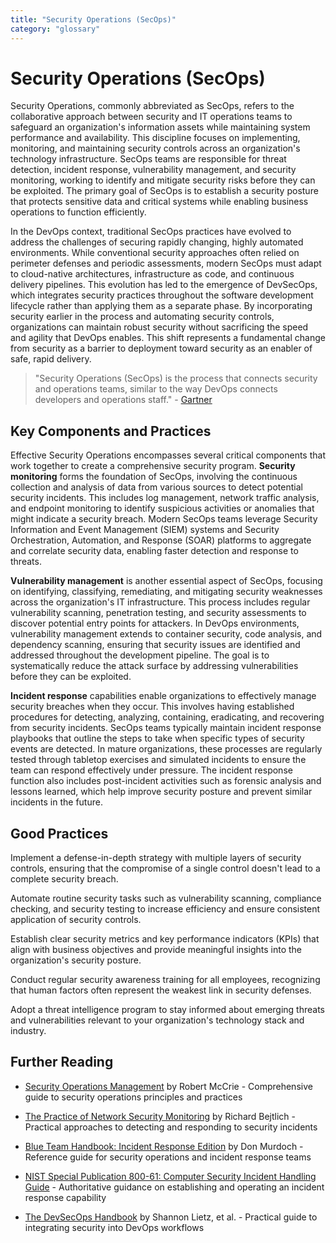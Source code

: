 ```yaml
---
title: "Security Operations (SecOps)"
category: "glossary"
---
```


# Security Operations (SecOps)

Security Operations, commonly abbreviated as SecOps, refers to the collaborative approach between security and IT operations teams to safeguard an organization's information assets while maintaining system performance and availability. This discipline focuses on implementing, monitoring, and maintaining security controls across an organization's technology infrastructure. SecOps teams are responsible for threat detection, incident response, vulnerability management, and security monitoring, working to identify and mitigate security risks before they can be exploited. The primary goal of SecOps is to establish a security posture that protects sensitive data and critical systems while enabling business operations to function efficiently.

In the DevOps context, traditional SecOps practices have evolved to address the challenges of securing rapidly changing, highly automated environments. While conventional security approaches often relied on perimeter defenses and periodic assessments, modern SecOps must adapt to cloud-native architectures, infrastructure as code, and continuous delivery pipelines. This evolution has led to the emergence of DevSecOps, which integrates security practices throughout the software development lifecycle rather than applying them as a separate phase. By incorporating security earlier in the process and automating security controls, organizations can maintain robust security without sacrificing the speed and agility that DevOps enables. This shift represents a fundamental change from security as a barrier to deployment toward security as an enabler of safe, rapid delivery.

> "Security Operations (SecOps) is the process that connects security and operations teams, similar to the way DevOps connects developers and operations staff." - [Gartner](https://www.gartner.com/en/information-technology/glossary/secops)

## Key Components and Practices

Effective Security Operations encompasses several critical components that work together to create a comprehensive security program. **Security monitoring** forms the foundation of SecOps, involving the continuous collection and analysis of data from various sources to detect potential security incidents. This includes log management, network traffic analysis, and endpoint monitoring to identify suspicious activities or anomalies that might indicate a security breach. Modern SecOps teams leverage Security Information and Event Management (SIEM) systems and Security Orchestration, Automation, and Response (SOAR) platforms to aggregate and correlate security data, enabling faster detection and response to threats.

**Vulnerability management** is another essential aspect of SecOps, focusing on identifying, classifying, remediating, and mitigating security weaknesses across the organization's IT infrastructure. This process includes regular vulnerability scanning, penetration testing, and security assessments to discover potential entry points for attackers. In DevOps environments, vulnerability management extends to container security, code analysis, and dependency scanning, ensuring that security issues are identified and addressed throughout the development pipeline. The goal is to systematically reduce the attack surface by addressing vulnerabilities before they can be exploited.

**Incident response** capabilities enable organizations to effectively manage security breaches when they occur. This involves having established procedures for detecting, analyzing, containing, eradicating, and recovering from security incidents. SecOps teams typically maintain incident response playbooks that outline the steps to take when specific types of security events are detected. In mature organizations, these processes are regularly tested through tabletop exercises and simulated incidents to ensure the team can respond effectively under pressure. The incident response function also includes post-incident activities such as forensic analysis and lessons learned, which help improve security posture and prevent similar incidents in the future.

## Good Practices

Implement a defense-in-depth strategy with multiple layers of security controls, ensuring that the compromise of a single control doesn't lead to a complete security breach.

Automate routine security tasks such as vulnerability scanning, compliance checking, and security testing to increase efficiency and ensure consistent application of security controls.

Establish clear security metrics and key performance indicators (KPIs) that align with business objectives and provide meaningful insights into the organization's security posture.

Conduct regular security awareness training for all employees, recognizing that human factors often represent the weakest link in security defenses.

Adopt a threat intelligence program to stay informed about emerging threats and vulnerabilities relevant to your organization's technology stack and industry.

## Further Reading

* [Security Operations Management](https://www.sciencedirect.com/book/9780128023242/security-operations-management) by Robert McCrie - Comprehensive guide to security operations principles and practices

* [The Practice of Network Security Monitoring](https://nostarch.com/nsm) by Richard Bejtlich - Practical approaches to detecting and responding to security incidents

* [Blue Team Handbook: Incident Response Edition](https://www.amazon.com/Blue-Team-Handbook-Condensed-Operations/dp/1726273989) by Don Murdoch - Reference guide for security operations and incident response teams

* [NIST Special Publication 800-61: Computer Security Incident Handling Guide](https://csrc.nist.gov/publications/detail/sp/800-61/rev-2/final) - Authoritative guidance on establishing and operating an incident response capability

* [The DevSecOps Handbook](https://itrevolution.com/product/the-devsecops-handbook/) by Shannon Lietz, et al. - Practical guide to integrating security into DevOps workflows